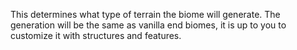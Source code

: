This determines what type of terrain the biome will generate.
The generation will be the same as vanilla end biomes, it is up to you to customize it with structures and features.